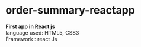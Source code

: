 # order-summary-reactapp

<strong>First app in React js</strong>
<br>
language used: HTML5, CSS3
<br>
Framework : react Js
